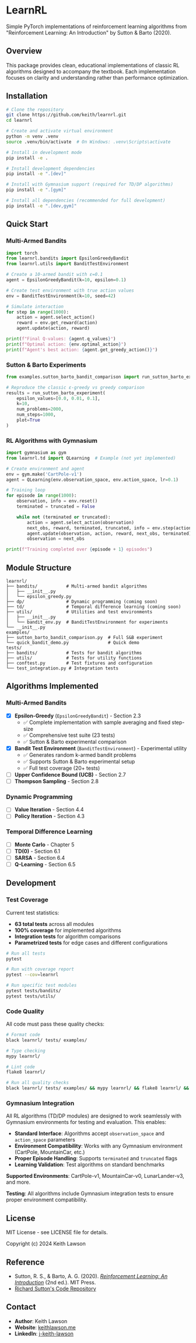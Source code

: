 # LearnRL

Simple PyTorch implementations of reinforcement learning algorithms from "Reinforcement Learning: An Introduction" by Sutton & Barto (2020).

## Overview

This package provides clean, educational implementations of classic RL algorithms designed to accompany the textbook. Each implementation focuses on clarity and understanding rather than performance optimization.

## Installation

```bash
# Clone the repository
git clone https://github.com/keith/learnrl.git
cd learnrl

# Create and activate virtual environment
python -m venv .venv
source .venv/bin/activate  # On Windows: .venv\Scripts\activate

# Install in development mode
pip install -e .

# Install development dependencies
pip install -e ".[dev]"

# Install with Gymnasium support (required for TD/DP algorithms)
pip install -e ".[gym]"

# Install all dependencies (recommended for full development)
pip install -e ".[dev,gym]"
```

## Quick Start

### Multi-Armed Bandits

```python
import torch
from learnrl.bandits import EpsilonGreedyBandit
from learnrl.utils import BanditTestEnvironment

# Create a 10-armed bandit with ε=0.1
agent = EpsilonGreedyBandit(k=10, epsilon=0.1)

# Create test environment with true action values
env = BanditTestEnvironment(k=10, seed=42)

# Simulate interaction
for step in range(1000):
    action = agent.select_action()
    reward = env.get_reward(action)
    agent.update(action, reward)

print(f"Final Q-values: {agent.q_values}")
print(f"Optimal action: {env.optimal_action}")
print(f"Agent's best action: {agent.get_greedy_action()}")
```

### Sutton & Barto Experiments

```python
from examples.sutton_barto_bandit_comparison import run_sutton_barto_experiment

# Reproduce the classic ε-greedy vs greedy comparison
results = run_sutton_barto_experiment(
    epsilon_values=[0.0, 0.01, 0.1],
    k=10,
    num_problems=2000,
    num_steps=1000,
    plot=True
)
```

### RL Algorithms with Gymnasium

```python
import gymnasium as gym
from learnrl.td import QLearning  # Example (not yet implemented)

# Create environment and agent
env = gym.make('CartPole-v1')
agent = QLearning(env.observation_space, env.action_space, lr=0.1)

# Training loop
for episode in range(1000):
    observation, info = env.reset()
    terminated = truncated = False

    while not (terminated or truncated):
        action = agent.select_action(observation)
        next_obs, reward, terminated, truncated, info = env.step(action)
        agent.update(observation, action, reward, next_obs, terminated)
        observation = next_obs

print(f"Training completed over {episode + 1} episodes")
```

## Module Structure

```
learnrl/
├── bandits/           # Multi-armed bandit algorithms
│   ├── __init__.py
│   └── epsilon_greedy.py
├── dp/                # Dynamic programming (coming soon)
├── td/                # Temporal difference learning (coming soon)
├── utils/             # Utilities and test environments
│   ├── __init__.py
│   └── bandit_env.py  # BanditTestEnvironment for experiments
└── __init__.py
examples/
├── sutton_barto_bandit_comparison.py  # Full S&B experiment
└── quick_bandit_demo.py               # Quick demo
tests/
├── bandits/           # Tests for bandit algorithms
├── utils/             # Tests for utility functions
├── conftest.py        # Test fixtures and configuration
└── test_integration.py # Integration tests
```

## Algorithms Implemented

### Multi-Armed Bandits
- [x] **Epsilon-Greedy** (`EpsilonGreedyBandit`) - Section 2.3
  - ✅ Complete implementation with sample averaging and fixed step-size
  - ✅ Comprehensive test suite (23 tests)
  - ✅ Sutton & Barto experimental comparison
- [x] **Bandit Test Environment** (`BanditTestEnvironment`) - Experimental utility
  - ✅ Generates random k-armed bandit problems
  - ✅ Supports Sutton & Barto experimental setup
  - ✅ Full test coverage (20+ tests)
- [ ] **Upper Confidence Bound (UCB)** - Section 2.7
- [ ] **Thompson Sampling** - Section 2.8

### Dynamic Programming
- [ ] **Value Iteration** - Section 4.4
- [ ] **Policy Iteration** - Section 4.3

### Temporal Difference Learning
- [ ] **Monte Carlo** - Chapter 5
- [ ] **TD(0)** - Section 6.1
- [ ] **SARSA** - Section 6.4
- [ ] **Q-Learning** - Section 6.5

## Development

### Test Coverage
Current test statistics:
- **63 total tests** across all modules
- **100% coverage** for implemented algorithms
- **Integration tests** for algorithm comparisons
- **Parametrized tests** for edge cases and different configurations

```bash
# Run all tests
pytest

# Run with coverage report
pytest --cov=learnrl

# Run specific test modules
pytest tests/bandits/
pytest tests/utils/
```

### Code Quality
All code must pass these quality checks:

```bash
# Format code
black learnrl/ tests/ examples/

# Type checking
mypy learnrl/

# Lint code
flake8 learnrl/

# Run all quality checks
black learnrl/ tests/ examples/ && mypy learnrl/ && flake8 learnrl/ && pytest
```

### Gymnasium Integration

All RL algorithms (TD/DP modules) are designed to work seamlessly with Gymnasium environments for testing and evaluation. This enables:

- **Standard Interface**: Algorithms accept `observation_space` and `action_space` parameters
- **Environment Compatibility**: Works with any Gymnasium environment (CartPole, MountainCar, etc.)
- **Proper Episode Handling**: Supports `terminated` and `truncated` flags
- **Learning Validation**: Test algorithms on standard benchmarks

**Supported Environments**: CartPole-v1, MountainCar-v0, LunarLander-v3, and more.

**Testing**: All algorithms include Gymnasium integration tests to ensure proper environment compatibility.

## License

MIT License - see LICENSE file for details.

Copyright (c) 2024 Keith Lawson

## Reference

- Sutton, R. S., & Barto, A. G. (2020). [*Reinforcement Learning: An Introduction*](http://incompleteideas.net/book/the-book-2nd.html) (2nd ed.). MIT Press.
- [Richard Sutton's Code Repository](http://incompleteideas.net/book/code/code2nd.html)

## Contact

- **Author**: Keith Lawson
- **Website**: [keithlawson.me](https://keithlawson.me)
- **LinkedIn**: [j-keith-lawson](https://linkedin.com/in/j-keith-lawson)